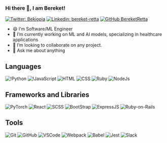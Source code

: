 ### Hi there 👋, I am Bereket!

[![Twitter: Bekiopia](https://img.shields.io/twitter/follow/bekiopia?style=social)](https://twitter.com/bekiopia)
[![Linkedin: bereket-retta](https://img.shields.io/badge/-Bereket-blue?style=flat-square&logo=Linkedin&logoColor=white&link=https://www.linkedin.com/in/bereket-retta/)](https://www.linkedin.com/in/bereket-retta/)
[![GitHub BereketRetta](https://img.shields.io/github/followers/bereketretta?label=follow&style=social)](https://github.com/bereketretta)
<!--
**bereketretta/bereketretta** is a ✨ _special_ ✨ repository because its `README.md` (this file) appears on your GitHub profile.

Here are some ideas to get you started:
-->
- 😄 I’m Software/ML Engineer
- 🔭 I’m currently working on ML and AI models, specializing in healthcare applications
- 🤔 I’m looking to collaborate on any project.
- 💬 Ask me about anything 

## Languages 
![!Python](https://img.shields.io/badge/python-%23323330.svg?style=for-the-badge&logo=python&logoColor=%23F7DF1E)
![!JavaScript](https://img.shields.io/badge/javascript-%23323330.svg?style=for-the-badge&logo=javascript&logoColor=%23F7DF1E)
![HTML](https://img.shields.io/badge/html5-%23E34F26.svg?style=for-the-badge&logo=html5&logoColor=white)
![CSS](https://img.shields.io/badge/css3-%231572B6.svg?style=for-the-badge&logo=css3&logoColor=white)
![Ruby](https://img.shields.io/badge/ruby-%23CC342D.svg?style=for-the-badge&logo=ruby&logoColor=white)
![NodeJs](https://img.shields.io/badge/nodejs-%231572B6.svg?style=for-the-badge&logo=node&logoColor=white)
## Frameworks and Libraries

![PyTorch](https://img.shields.io/badge/pytorch-%2320232a.svg?style=for-the-badge&logo=pytorch&logoColor=%2361DAFB)
![React](https://img.shields.io/badge/react-%2320232a.svg?style=for-the-badge&logo=react&logoColor=%2361DAFB)
![SCSS](https://img.shields.io/badge/SASS-hotpink.svg?style=for-the-badge&logo=SASS&logoColor=white)
![BootStrap](https://img.shields.io/badge/bootstrap-%23563D7C.svg?style=for-the-badge&logo=bootstrap&logoColor=white)
![ExpressJS](https://img.shields.io/badge/express.js-%23404d59.svg?style=for-the-badge&logo=express&logoColor=%2361DAFB)
![Ruby-on-Rails](https://img.shields.io/badge/rails-%23CC0000.svg?style=for-the-badge&logo=ruby-on-rails&logoColor=white)

## Tools

![Git](https://img.shields.io/badge/git-%23F05033.svg?style=for-the-badge&logo=git&logoColor=white)
![GitHub](https://img.shields.io/badge/github-%23121011.svg?style=for-the-badge&logo=github&logoColor=white)
![VSCode](https://img.shields.io/badge/VisualStudioCode-0078d7.svg?style=for-the-badge&logo=visual-studio-code&logoColor=white)
![Webpack](https://img.shields.io/badge/webpack-%238DD6F9.svg?style=for-the-badge&logo=webpack&logoColor=black)
![Babel](https://img.shields.io/badge/Babel-F9DC3e?style=for-the-badge&logo=babel&logoColor=black)
![Jest](https://img.shields.io/badge/-jest-%23C21325?style=for-the-badge&logo=jest&logoColor=white)
![Slack](https://img.shields.io/badge/Slack-4A154B?style=for-the-badge&logo=slack&logoColor=white)
